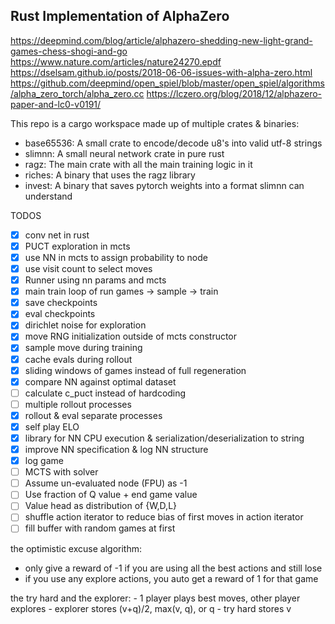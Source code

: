 Rust Implementation of AlphaZero
--------------------------------

https://deepmind.com/blog/article/alphazero-shedding-new-light-grand-games-chess-shogi-and-go
https://www.nature.com/articles/nature24270.epdf
https://dselsam.github.io/posts/2018-06-06-issues-with-alpha-zero.html
https://github.com/deepmind/open_spiel/blob/master/open_spiel/algorithms/alpha_zero_torch/alpha_zero.cc
https://lczero.org/blog/2018/12/alphazero-paper-and-lc0-v0191/

This repo is a cargo workspace made up of multiple crates & binaries:

- base65536: A small crate to encode/decode u8's into valid utf-8 strings
- slimnn: A small neural network crate in pure rust
- ragz: The main crate with all the main training logic in it
- riches: A binary that uses the ragz library
- invest: A binary that saves pytorch weights into a format slimnn can understand

TODOS

- [x] conv net in rust
- [x] PUCT exploration in mcts
- [x] use NN in mcts to assign probability to node
- [x] use visit count to select moves
- [x] Runner using nn params and mcts
- [x] main train loop of run games -> sample -> train
- [x] save checkpoints
- [x] eval checkpoints
- [x] dirichlet noise for exploration
- [x] move RNG initialization outside of mcts constructor
- [x] sample move during training
- [x] cache evals during rollout
- [x] sliding windows of games instead of full regeneration
- [x] compare NN against optimal dataset
- [ ] calculate c_puct instead of hardcoding
- [ ] multiple rollout processes
- [x] rollout & eval separate processes
- [x] self play ELO
- [x] library for NN CPU execution & serialization/deserialization to string
- [x] improve NN specification & log NN structure
- [x] log game
- [ ] MCTS with solver
- [ ] Assume un-evaluated node (FPU) as -1
- [ ] Use fraction of Q value + end game value
- [ ] Value head as distribution of {W,D,L}
- [ ] shuffle action iterator to reduce bias of first moves in action iterator
- [ ] fill buffer with random games at first

the optimistic excuse algorithm:
  - only give a reward of -1 if you are using all the best actions and still lose
  - if you use any explore actions, you auto get a reward of 1 for that game

the try hard and the explorer:
    - 1 player plays best moves, other player explores
    - explorer stores (v+q)/2, max(v, q), or q
    - try hard stores v

